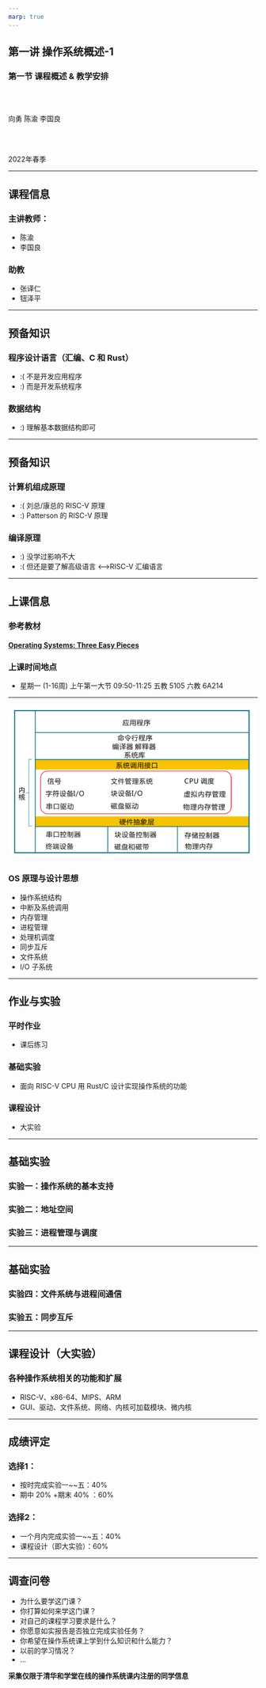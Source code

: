 ```yaml
---
marp: true
---
```


<!-- theme: gaia -->
<!-- _class: lead -->

## 第一讲 操作系统概述-1
### 第一节 课程概述 & 教学安排

<br>
<br>

向勇 陈渝 李国良 

<br>
<br>

2022年春季

---

## 课程信息

### 主讲教师：
  - 陈渝
  - 李国良

### 助教
  - 张译仁
  - 钮泽平

---

## 预备知识

### 程序设计语言（汇编、C 和 Rust）
 - :( 不是开发应用程序
 - :) 而是开发系统程序

### 数据结构
 - :) 理解基本数据结构即可

---

## 预备知识
### 计算机组成原理
 - :( 刘总/康总的 RISC-V 原理
 - :) Patterson 的 RISC-V 原理

### 编译原理
 - :) 没学过影响不大 
 - :( 但还是要了解高级语言 <–>RISC-V 汇编语言


---

## 上课信息

### 参考教材
#### [Operating Systems: Three Easy Pieces](https://pages.cs.wisc.edu/~remzi/OSTEP/)

### 上课时间地点
- 星期一 (1-16周) 上午第一大节 09:50-11:25 五教 5105 六教 6A214


---


![bg left 100%](figs/ucorearch.png)


### OS 原理与设计思想

* 操作系统结构
* 中断及系统调用
* 内存管理
* 进程管理
* 处理机调度
* 同步互斥
* 文件系统
* I/O 子系统


---

## 作业与实验

### 平时作业
  - 课后练习

### 基础实验
  - 面向 RISC-V CPU 用 Rust/C 设计实现操作系统的功能
 
### 课程设计  
  - 大实验

---
## 基础实验
### 实验一：操作系统的基本支持
### 实验二：地址空间
### 实验三：进程管理与调度


---
## 基础实验

### 实验四：文件系统与进程间通信
### 实验五：同步互斥


---

## 课程设计（大实验）

### 各种操作系统相关的功能和扩展

- RISC-V、x86-64、MIPS、ARM
- GUI、驱动、文件系统、网络、内核可加载模块、微内核

--- 

## 成绩评定

### 选择1： 
  - 按时完成实验一~~五：40% 
  - 期中 20% +期末 40% ：60%

### 选择2： 
  - 一个月内完成实验一~~五：40% 
  - 课程设计（即大实验）：60%

--- 

## 调查问卷

- 为什么要学这门课？ 
- 你打算如何来学这门课？
- 对自己的课程学习要求是什么？
- 你愿意如实报告是否独立完成实验任务？
- 你希望在操作系统课上学到什么知识和什么能力？
- 以前的学习情况？
- ...

**采集仅限于清华和学堂在线的操作系统课内注册的同学信息** 


